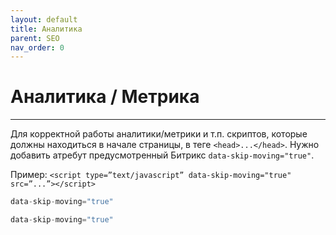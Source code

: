 ```yaml
---
layout: default
title: Аналитика
parent: SEO
nav_order: 0
---
```


# Аналитика / Метрика

---

Для корректной работы аналитики/метрики и т.п. скриптов, которые должны находиться в начале страницы, в теге `<head>...</head>`. Нужно добавить атребут предусмотренный Битрикс `data-skip-moving="true"`.

Пример: ``<script type=”text/javascript” data-skip-moving="true" src=”...”></script>``

```js
data-skip-moving="true"
```

```javascript
data-skip-moving="true"
```
